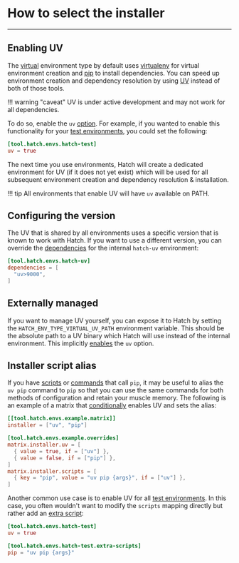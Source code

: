 # How to select the installer

-----

## Enabling UV

The [virtual](../../plugins/environment/virtual.md) environment type by default uses [virtualenv](https://github.com/pypa/virtualenv) for virtual environment creation and [pip](https://github.com/pypa/pip) to install dependencies. You can speed up environment creation and dependency resolution by using [UV](https://github.com/astral-sh/uv) instead of both of those tools.

!!! warning "caveat"
    UV is under active development and may not work for all dependencies.

To do so, enable the `uv` [option](../../plugins/environment/virtual.md#options). For example, if you wanted to enable this functionality for your [test environments](../../config/internal/testing.md#customize-environment), you could set the following:

```toml config-example
[tool.hatch.envs.hatch-test]
uv = true
```

The next time you use environments, Hatch will create a dedicated environment for UV (if it does not yet exist) which will be used for all subsequent environment creation and dependency resolution & installation.

!!! tip
    All environments that enable UV will have `uv` available on PATH.

## Configuring the version

The UV that is shared by all environments uses a specific version that is known to work with Hatch. If you want to use a different version, you can override the [dependencies](../../config/environment/overview.md#dependencies) for the internal `hatch-uv` environment:

```toml config-example
[tool.hatch.envs.hatch-uv]
dependencies = [
  "uv>9000",
]
```

## Externally managed

If you want to manage UV yourself, you can expose it to Hatch by setting the `HATCH_ENV_TYPE_VIRTUAL_UV_PATH` environment variable. This should be the absolute path to a UV binary which Hatch will use instead of the internal environment. This implicitly [enables](#enabling-uv) the `uv` option.

## Installer script alias

If you have [scripts](../../config/environment/overview.md#scripts) or [commands](../../config/environment/overview.md#commands) that call `pip`, it may be useful to alias the `uv pip` command to `pip` so that you can use the same commands for both methods of configuration and retain your muscle memory. The following is an example of a matrix that [conditionally](../../config/environment/advanced.md#option-overrides) enables UV and sets the alias:

```toml config-example
[[tool.hatch.envs.example.matrix]]
installer = ["uv", "pip"]

[tool.hatch.envs.example.overrides]
matrix.installer.uv = [
  { value = true, if = ["uv"] },
  { value = false, if = ["pip"] },
]
matrix.installer.scripts = [
  { key = "pip", value = "uv pip {args}", if = ["uv"] },
]
```

Another common use case is to enable UV for all [test environments](../../config/internal/testing.md). In this case, you often wouldn't want to modify the `scripts` mapping directly but rather add an [extra script](../../config/environment/overview.md#extra-scripts):

```toml config-example
[tool.hatch.envs.hatch-test]
uv = true

[tool.hatch.envs.hatch-test.extra-scripts]
pip = "uv pip {args}"
```
